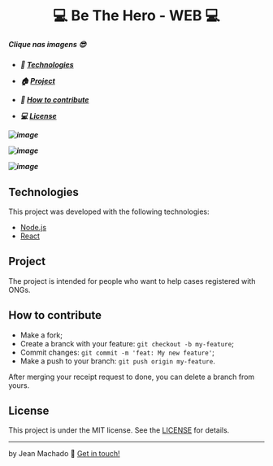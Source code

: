 <h1 align="center">
💻 Be The Hero - WEB 💻  
  
  
<h5> Clique nas imagens 😎 <h5> 

- 🚀  <a href="https://github.com/jeannzk021/Be-The-Hero-#technologies">Technologies</a> 

- 🏠 <a href="https://github.com/jeannzk021/Be-The-Hero-#project">Project</a>

- 🚩 <a href="https://github.com/jeannzk021/Be-The-Hero-#how-to-contribute">How to contribute</a>

- 💻 <a href="https://github.com/jeannzk021/Be-The-Hero-#license">License</a>



![image](https://user-images.githubusercontent.com/60414493/80439979-1f737900-88de-11ea-81ba-5c1c32ad92a6.png)

![image](https://user-images.githubusercontent.com/60414493/80440003-2c906800-88de-11ea-9c60-86608c82d13c.png)

![image](https://user-images.githubusercontent.com/60414493/80440826-fc49c900-88df-11ea-8195-2e06f08ba1a9.png)





## Technologies

This project was developed with the following technologies:

- [Node.js](https://nodejs.org/en/) 
- [React](https://reactjs.org)



## Project


The project is intended for people who want to help cases registered with ONGs.


##  How to contribute

- Make a fork;
- Create a branck with your feature: `git checkout -b my-feature`;
- Commit changes: `git commit -m 'feat: My new feature'`;
- Make a push to your branch: `git push origin my-feature`.

After merging your receipt request to done, you can delete a branch from yours.

## License

This project is under the MIT license. See the [LICENSE](https://github.com/jeannzk021/Be-The-Hero-) for details.

---

by Jean Machado :wave: [Get in touch!](https://www.linkedin.com/in/jeanmachado021)
